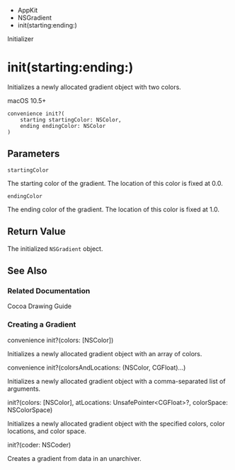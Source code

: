 

- AppKit
- NSGradient
-  init(starting:ending:) 

Initializer

# init(starting:ending:)

Initializes a newly allocated gradient object with two colors.

macOS 10.5+

``` source
convenience init?(
    starting startingColor: NSColor,
    ending endingColor: NSColor
)
```

## Parameters 

`startingColor`  

The starting color of the gradient. The location of this color is fixed at 0.0.

`endingColor`  

The ending color of the gradient. The location of this color is fixed at 1.0.

## Return Value

The initialized `NSGradient` object.

## See Also

### Related Documentation

Cocoa Drawing Guide

### Creating a Gradient

convenience init?(colors: [NSColor])

Initializes a newly allocated gradient object with an array of colors.

convenience init?(colorsAndLocations: (NSColor, CGFloat)...)

Initializes a newly allocated gradient object with a comma-separated list of arguments.

init?(colors: [NSColor], atLocations: UnsafePointer&lt;CGFloat>?, colorSpace: NSColorSpace)

Initializes a newly allocated gradient object with the specified colors, color locations, and color space.

init?(coder: NSCoder)

Creates a gradient from data in an unarchiver.

